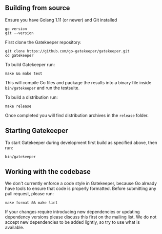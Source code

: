 ## Building from source

Ensure you have Golang 1.11 (or newer) and Git installed

    go version
    git --version

First clone the Gatekeeper repository:

    git clone https://github.com/go-gatekeeper/gatekeeper.git
    cd gatekeeper

To build Gatekeeper run:

    make && make test

This will compile Go files and package the results into a binary file inside `bin/gatekeeper` and run the testsuite.

To build a distribution run:

    make release

Once completed you will find distribution archives in the `release` folder.

## Starting Gatekeeper

To start Gatekeeper during development first build as specified above, then run:

    bin/gatekeeper

## Working with the codebase

We don't currently enforce a code style in Gatekeeper, because Go already have tools to ensure that code is properly formatted. Before submitting any pull request, please run:

    make format && make lint

If your changes require introducing new dependencies or updating dependency versions please discuss this first on the mailing list. We do not accept new dependencies to be added lightly, so try to use what is available.
